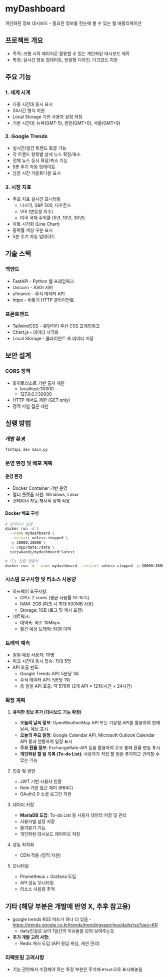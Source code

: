# myDashboard

개인화된 정보 대시보드 - 필요한 정보를 한눈에 볼 수 있는 웹 애플리케이션

## 프로젝트 개요

- 목적: 크롬 시작 페이지로 활용할 수 있는 개인화된 대시보드 제작
- 특징: 실시간 정보 업데이트, 반응형 디자인, 다크모드 지원

## 주요 기능

### 1. 세계 시계

- 다중 시간대 동시 표시
- 24시간 형식 지원
- Local Storage 기반 사용자 설정 저장
- 기본 시간대: 뉴욕(GMT-5), 런던(GMT+0), 서울(GMT+9)

### 2. Google Trends

- 실시간/일간 트렌드 토글 기능
- 각 트렌드 항목별 상세 뉴스 확장/축소
- 전체 뉴스 동시 확장/축소 기능
- 5분 주기 자동 업데이트
- 남은 시간 카운트다운 표시

### 3. 시장 지표

- 주요 지표 실시간 모니터링
  - 나스닥, S&P 500, 다우존스
  - VIX (변동성 지수)
  - 미국 국채 수익률 (5년, 10년, 30년)
- 차트 시각화 (Line Chart)
- 등락률 색상 구분 표시
- 5분 주기 자동 업데이트

## 기술 스택

### 백엔드

- FastAPI - Python 웹 프레임워크
- Uvicorn - ASGI 서버
- yfinance - 주식 데이터 API
- httpx - 비동기 HTTP 클라이언트

### 프론트엔드

- TailwindCSS - 유틸리티 우선 CSS 프레임워크
- Chart.js - 데이터 시각화
- Local Storage - 클라이언트 측 데이터 저장

## 보안 설계

### CORS 정책

- 화이트리스트 기반 출처 제한
  - localhost:30000
  - 127.0.0.1:30000
- HTTP 메서드 제한 (GET only)
- 정적 파일 접근 제한

## 실행 방법

### 개발 환경

```bash
fastapi dev main.py
```

### 운영 환경 및 배포 계획

#### 운영 환경

- Docker Container 기반 운영
- 멀티 플랫폼 지원: Windows, Linux
- 컨테이너 자동 재시작 정책 적용

#### Docker 배포 구성

```bash
# 컨테이너 실행
docker run -d \
  --name mydashboard \
  --restart unless-stopped \
  -p 30000:30000 \
  -v /app/data:/data \
  siejwkaodj/mydashboard:latest

# 또는 한줄 명령어
docker run -d --name mydashboard --restart unless-stopped -p 30000:30000 -v /app/data:/data siejwkaodj/mydashboard:latest
```

### 시스템 요구사항 및 리소스 사용량

- 하드웨어 요구사항:
  - CPU: 2 cores (평균 사용률 10-15%)
  - RAM: 2GB (피크 시 최대 500MB 사용)
  - Storage: 1GB (로그 및 캐시 포함)
- 네트워크:
  - 대역폭: 최소 10Mbps
  - 월간 예상 트래픽: 5GB 이하

### 트래픽 예측

- 일일 예상 사용자: 10명
- 피크 시간대 동시 접속: 최대 5명
- API 호출 빈도:
  - Google Trends API: 5분당 1회
  - 주식 데이터 API: 5분당 1회
  - 총 일일 API 호출: 약 576회 (2개 API × 12회/시간 × 24시간)

### 확장 계획

1. **유익한 정보 추가 (대시보드 기능 확장)**
   - **오늘의 날씨 정보**: OpenWeatherMap API 또는 기상청 API를 활용하여 현재 날씨, 예보 표시
   - **오늘의 주요 일정**: Google Calendar API, Microsoft Outlook Calendar API 등과 연동하여 일정 표시
   - **주요 환율 정보**: ExchangeRate-API 등을 활용하여 주요 통화 환율 변동 표시
   - **개인화된 할 일 목록 (To-do List)**: 사용자가 직접 할 일을 추가하고 관리할 수 있는 기능

2. 인증 및 권한
   - JWT 기반 사용자 인증
   - Role 기반 접근 제어 (RBAC)
   - OAuth2.0 소셜 로그인 지원

3. 데이터 저장
   - **MariaDB 도입**: To-do List 등 사용자 데이터 저장 및 관리
   - 사용자별 설정 저장
   - 즐겨찾기 기능
   - 개인화된 대시보드 레이아웃 저장

4. 성능 최적화
   - CDN 적용 (정적 자원)

5. 모니터링
   - Prometheus + Grafana 도입
   - API 성능 모니터링
   - 리소스 사용량 추적

## 기타 (해당 부분은 개발에 반영 X, 추후 참고용)

- google trends RSS 피드가 하나 더 있음 - <https://trends.google.co.kr/trends/trendingsearches/daily/rss?geo=KR>
  - daily인걸로 보아 1일간의 이슈들을 모아 보여주는듯
- **추가 개발 고려 사항:**
  - Redis 캐시 도입 (API 응답 캐싱, 세션 관리)

### 리펙토링 고려사항

- 기능 관련해서 수정해야 하는 특정 부분은 주석에 `#feat`으로 표시해놓음
